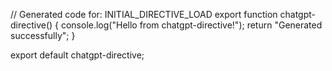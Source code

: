 // Generated code for: INITIAL_DIRECTIVE_LOAD
export function chatgpt-directive() {
  console.log("Hello from chatgpt-directive!");
  return "Generated successfully";
}

export default chatgpt-directive;